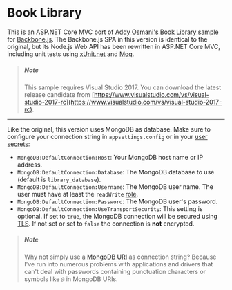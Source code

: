 # Book Library
This is an ASP.NET Core MVC port of [Addy Osmani's Book Library sample](https://github.com/addyosmani/backbone-fundamentals/tree/gh-pages/practicals/exercise-2)
for [Backbone.js](https://github.com/jashkenas/backbone). The Backbone.js SPA in this version is identical to the original, but its Node.js Web API has been 
rewritten in ASP.NET Core MVC, including unit tests using [xUnit.net](https://github.com/xunit/xunit) and [Moq](https://github.com/moq/moq4).

>##### Note
>This sample requires Visual Studio 2017. You can download the latest release candidate from [https://www.visualstudio.com/vs/visual-studio-2017-rc](https://www.visualstudio.com/vs/visual-studio-2017-rc).

****

Like the original, this version uses MongoDB as database. Make sure to configure your connection string in `appsettings.config` 
or in your [user secrets](https://docs.microsoft.com/en-us/aspnet/core/security/app-secrets):
- `MongoDB:DefaultConnection:Host`: Your MongoDB host name or IP address.
- `MongoDB:DefaultConnection:Database`: The MongoDB database to use (default is `library_database`).
- `MongoDB:DefaultConnection:Username`: The MongoDB user name. The user must have at least the `readWrite` [role](https://docs.mongodb.com/manual/reference/built-in-roles/#database-user-roles).
- `MongoDB:DefaultConnection:Password`: The MongoDB user's password.
- `MongoDB:DefaultConnection:UseTransportSecurity`: This setting is optional. If set to `true`, the MongoDB connection will be secured using [TLS](https://docs.mongodb.com/manual/tutorial/configure-ssl/). If not set or set to `false` the connection is **not** encrypted.

>##### Note
>Why not simply use a [MongoDB URI](https://docs.mongodb.com/manual/reference/connection-string/) as connection string? Because I've run into numerous problems with applications and drivers that can't deal with passwords
>containing punctuation characters or symbols like `@` in MongoDB URIs. 
